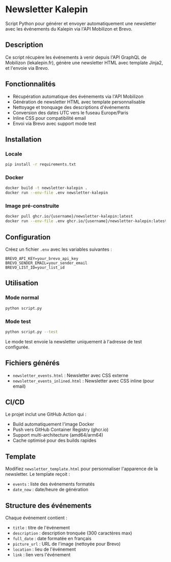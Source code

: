 # Newsletter Kalepin

Script Python pour générer et envoyer automatiquement une newsletter avec les événements du Kalepin via l'API Mobilizon et Brevo.

## Description

Ce script récupère les événements à venir depuis l'API GraphQL de Mobilizon (lekalepin.fr), génère une newsletter HTML avec template Jinja2, et l'envoie via Brevo.

## Fonctionnalités

- Récupération automatique des événements via l'API Mobilizon
- Génération de newsletter HTML avec template personnalisable
- Nettoyage et tronquage des descriptions d'événements
- Conversion des dates UTC vers le fuseau Europe/Paris
- Inline CSS pour compatibilité email
- Envoi via Brevo avec support mode test

## Installation

### Locale

```bash
pip install -r requirements.txt
```

### Docker

```bash
docker build -t newsletter-kalepin .
docker run --env-file .env newsletter-kalepin
```

### Image pré-construite

```bash
docker pull ghcr.io/{username}/newsletter-kalepin:latest
docker run --env-file .env ghcr.io/{username}/newsletter-kalepin:latest
```

## Configuration

Créez un fichier `.env` avec les variables suivantes :

```env
BREVO_API_KEY=your_brevo_api_key
BREVO_SENDER_EMAIL=your_sender_email
BREVO_LIST_ID=your_list_id
```

## Utilisation

### Mode normal
```bash
python script.py
```

### Mode test
```bash
python script.py --test
```

Le mode test envoie la newsletter uniquement à l'adresse de test configurée.

## Fichiers générés

- `newsletter_events.html` : Newsletter avec CSS externe
- `newsletter_events_inlined.html` : Newsletter avec CSS inline (pour email)

## CI/CD

Le projet inclut une GitHub Action qui :
- Build automatiquement l'image Docker
- Push vers GitHub Container Registry (ghcr.io)
- Support multi-architecture (amd64/arm64)
- Cache optimisé pour des builds rapides

## Template

Modifiez `newsletter_template.html` pour personnaliser l'apparence de la newsletter. Le template reçoit :
- `events` : liste des événements formatés
- `date_now` : date/heure de génération

## Structure des événements

Chaque événement contient :
- `title` : titre de l'événement
- `description` : description tronquée (300 caractères max)
- `full_date` : date formatée en français
- `picture_url` : URL de l'image (nettoyée pour Brevo)
- `location` : lieu de l'événement
- `link` : lien vers l'événement